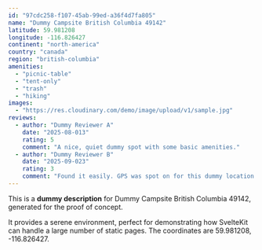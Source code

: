 ```yaml
---
id: "97cdc258-f107-45ab-99ed-a36f4d7fa805"
name: "Dummy Campsite British Columbia 49142"
latitude: 59.981208
longitude: -116.826427
continent: "north-america"
country: "canada"
region: "british-columbia"
amenities:
  - "picnic-table"
  - "tent-only"
  - "trash"
  - "hiking"
images:
  - "https://res.cloudinary.com/demo/image/upload/v1/sample.jpg"
reviews:
  - author: "Dummy Reviewer A"
    date: "2025-08-013"
    rating: 5
    comment: "A nice, quiet dummy spot with some basic amenities."
  - author: "Dummy Reviewer B"
    date: "2025-09-023"
    rating: 3
    comment: "Found it easily. GPS was spot on for this dummy location."
---
```


This is a **dummy description** for Dummy Campsite British Columbia 49142, generated for the proof of concept.

It provides a serene environment, perfect for demonstrating how SvelteKit can handle a large number of static pages. The coordinates are 59.981208, -116.826427.

